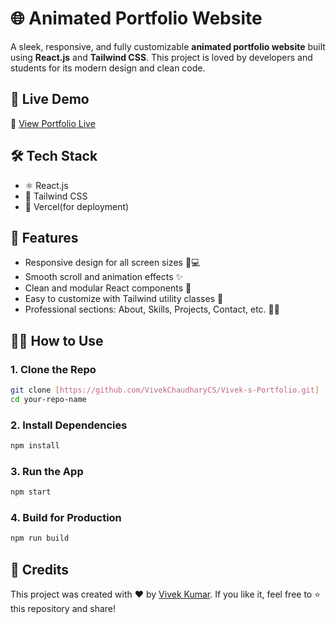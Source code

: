 # 🌐 Animated Portfolio Website

A sleek, responsive, and fully customizable **animated portfolio website** built using **React.js** and **Tailwind CSS**. This project is loved by developers and students for its modern design and clean code.

## 🚀 Live Demo

🔗 [View Portfolio Live](link)

## 🛠️ Tech Stack

- ⚛️ React.js
- 🎨 Tailwind CSS
- 💾 Vercel(for deployment)

## 📁 Features

- Responsive design for all screen sizes 📱💻
- Smooth scroll and animation effects ✨
- Clean and modular React components 🧩
- Easy to customize with Tailwind utility classes 🎯
- Professional sections: About, Skills, Projects, Contact, etc. 👨‍💻


## 🧑‍💻 How to Use

### 1. Clone the Repo

```bash
git clone [https://github.com/VivekChaudharyCS/Vivek-s-Portfolio.git]
cd your-repo-name
````

### 2. Install Dependencies

```bash
npm install
```

### 3. Run the App

```bash
npm start
```

### 4. Build for Production

```bash
npm run build
```


## 🌟 Credits

This project was created with ❤️ by [Vivek Kumar](link).
If you like it, feel free to ⭐ this repository and share!
